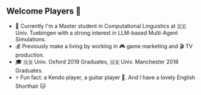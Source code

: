 ## Welcome Players 👋

- 🌱 Currently I'm a Master student in Computational Linguistics at 🇩🇪 Univ. Tuebingen with a strong interest in LLM-based Multi-Agent Simulations. 
- 💰 Previously make a living by working in 🎮 game marketing and 🎬 TV production.
- 🎓 🇬🇧 Univ. Oxford 2019 Graduates, 🇬🇧 Univ. Manchester 2018 Graduates.
- ⚡ Fun fact: a Kendo player, a guitar player 🎸. And I have a lovely English Shorthair 🐱

